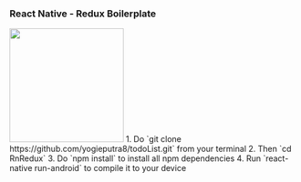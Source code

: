 ### React Native - Redux Boilerplate

<Img src="https://user-images.githubusercontent.com/6022596/33608231-81d9fba8-d9f6-11e7-8cdb-8f335a1f93cd.png" width=200 height=200 />
1. Do `git clone https://github.com/yogieputra8/todoList.git` from your terminal
2. Then `cd RnRedux`
3. Do `npm install` to install all npm dependencies
4. Run `react-native run-android` to compile it to your device